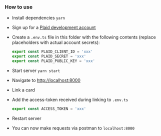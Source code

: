 ### How to use

- Install dependencies `yarn`
- Sign up for a [Plaid development account](https://dashboard.plaid.com/signup)
- Create a `.env.ts` file in this folder with the following contents (replace placeholders with actual account secrets):

  ```javascript
  export const PLAID_CLIENT_ID = 'xxx'
  export const PLAID_SECRET = 'xxx'
  export const PLAID_PUBLIC_KEY = 'xxx'
  ```

- Start server `yarn start`
- Navigate to [http://localhost:8000](http://localhost:8000)
- Link a card
- Add the access-token received during linking to `.env.ts`

  ```javascript
  export const ACCESS_TOKEN = 'xxx'
  ```

- Restart server
- You can now make requests via postman to `localhost:8000`

